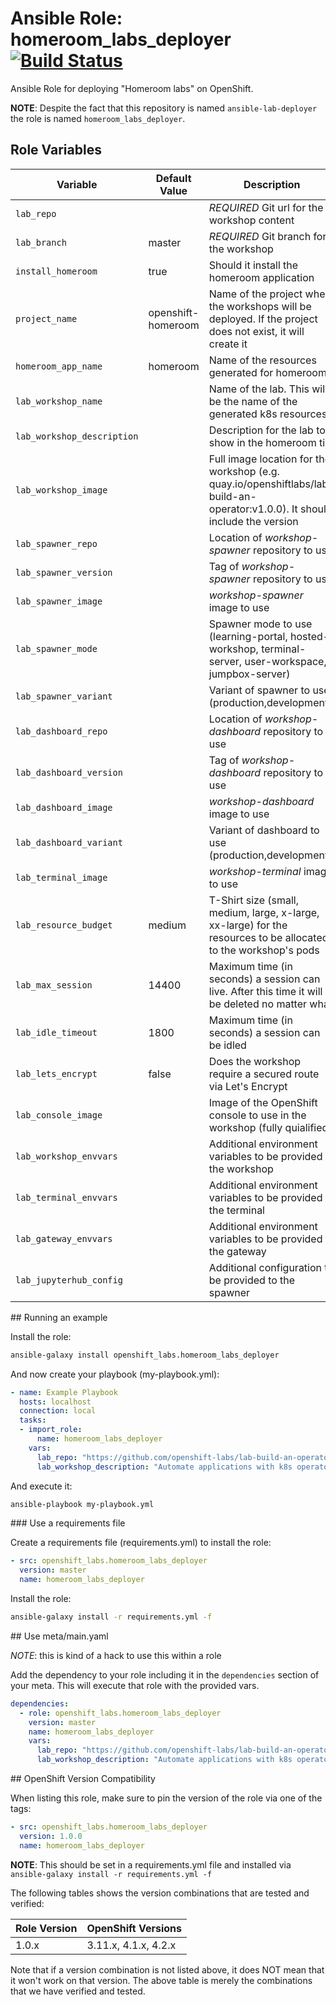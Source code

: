 Ansible Role: homeroom_labs_deployer
[![Build Status](https://travis-ci.org/openshifthomeroom/ansible-labs-deployer.svg?branch=master)](https://travis-ci.org/openshifthomeroom/ansible-labs-deployer)
=========

Ansible Role for deploying "Homeroom labs" on OpenShift.

__NOTE__: Despite the fact that this repository is named `ansible-lab-deployer` the role is named `homeroom_labs_deployer`.

Role Variables
------------

|Variable                 | Default Value     | Description   |
|-------------------------|-------------------|---------------|
|`lab_repo`               |  | *REQUIRED* Git url for the workshop content |
|`lab_branch`             | master | *REQUIRED* Git branch for the workshop |
|`install_homeroom`       | true | Should it install the homeroom application |
|`project_name`           | openshift-homeroom | Name of the project where the workshops will be deployed. If the project does not exist, it will create it |
|`homeroom_app_name`      | homeroom | Name of the resources generated for homeroom |
|`lab_workshop_name`        |  | Name of the lab. This will be the name of the generated k8s resources. |
|`lab_workshop_description` |  | Description for the lab to show in the homeroom tile |
|`lab_workshop_image`     |  | Full image location for the workshop (e.g. quay.io/openshiftlabs/lab-build-an-operator:v1.0.0). It should include the version|
|`lab_spawner_repo`     | | Location of *workshop-spawner* repository to use |
|`lab_spawner_version`  | | Tag of *workshop-spawner* repository to use |
|`lab_spawner_image`    | | *workshop-spawner* image to use |
|`lab_spawner_mode`     | | Spawner mode to use (learning-portal, hosted-workshop, terminal-server, user-workspace, jumpbox-server) |
|`lab_spawner_variant`  | | Variant of spawner to use (production,development) |
|`lab_dashboard_repo`      |  | Location of *workshop-dashboard* repository to use |
|`lab_dashboard_version`   |  | Tag of *workshop-dashboard* repository to use |
|`lab_dashboard_image`     |  | *workshop-dashboard* image to use |
|`lab_dashboard_variant`   |  | Variant of dashboard to use (production,development) |
|`lab_terminal_image`     |  | *workshop-terminal* image to use |
|`lab_resource_budget`    | medium | T-Shirt size (small, medium, large, x-large, xx-large) for the resources to be allocated to the workshop's pods |
|`lab_max_session`        | 14400 | Maximum time (in seconds) a session can live. After this time it will be deleted no matter what |
|`lab_idle_timeout`       | 1800 | Maximum time (in seconds) a session can be idled |
|`lab_lets_encrypt`       | false | Does the workshop require a secured route via Let's Encrypt |
|`lab_console_image`      | | Image of the OpenShift console to use in the workshop (fully quialified)|
|`lab_workshop_envvars`   |  | Additional environment variables to be provided to the workshop |
|`lab_terminal_envvars`   |  | Additional environment variables to be provided to the terminal |
|`lab_gateway_envvars`    |  | Additional environment variables to be provided to the gateway |
|`lab_jupyterhub_config`  |  | Additional configuration to be provided to the spawner |

## Running an example

Install the role:

```bash
ansible-galaxy install openshift_labs.homeroom_labs_deployer
```

And now create your playbook (my-playbook.yml):

```yaml
- name: Example Playbook
  hosts: localhost
  connection: local
  tasks:
  - import_role:
      name: homeroom_labs_deployer
    vars:
      lab_repo: "https://github.com/openshift-labs/lab-build-an-operator"
      lab_workshop_description: "Automate applications with k8s operators"
```

And execute it:

```bash
ansible-playbook my-playbook.yml
```

### Use a requirements file

Create a requirements file (requirements.yml) to install the role:

```yaml
- src: openshift_labs.homeroom_labs_deployer
  version: master
  name: homeroom_labs_deployer
```

Install the role:

```bash
ansible-galaxy install -r requirements.yml -f
```

## Use meta/main.yaml

_NOTE_: this is kind of a hack to use this within a role

Add the dependency to your role including it in the `dependencies` section of your meta. This will execute that role with the provided vars.

```yaml
dependencies:
  - role: openshift_labs.homeroom_labs_deployer
    version: master
    name: homeroom_labs_deployer
    vars:
      lab_repo: "https://github.com/openshift-labs/lab-build-an-operator"
      lab_workshop_description: "Automate applications with k8s operators"
```

## OpenShift Version Compatibility

When listing this role, make sure to pin the version of the role via one of the tags:

```yaml
- src: openshift_labs.homeroom_labs_deployer
  version: 1.0.0
  name: homeroom_labs_deployer
```

__NOTE__: This should be set in a requirements.yml file and installed via `ansible-galaxy install -r requirements.yml -f`

The following tables shows the version combinations that are tested and verified:

|Role Version  | OpenShift Versions        |
|--------------|---------------------------|
| 1.0.x        |    3.11.x, 4.1.x, 4.2.x   |

Note that if a version combination is not listed above, it does NOT mean that it won't work on that version. The above table is merely the combinations that we have verified and tested.
